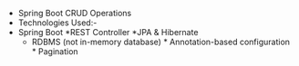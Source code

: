  *  Spring Boot CRUD Operations
   * Technologies Used:-
   * Spring Boot
     *REST Controller
     *JPA & Hibernate
     * RDBMS (not in-memory database)
    * Annotation-based configuration 
    * Pagination
     
